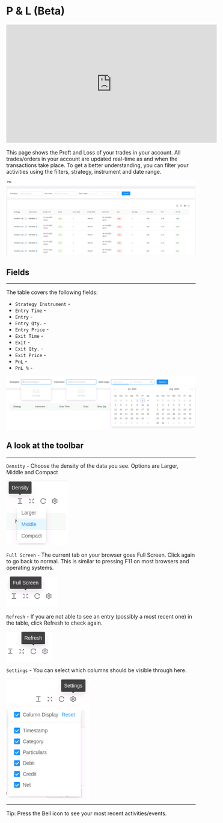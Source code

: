 # P & L (Beta)

<iframe width="560" height="315" src="https://www.youtube.com/embed/y7ry8Bmz8QM" frameborder="0" allow="accelerometer; autoplay; encrypted-media; gyroscope; picture-in-picture" allowfullscreen></iframe>

This page shows the Proft and Loss of your trades in your account. All trades/orders in your account are updated real-time as and when the transactions take place. To get a better understanding, you can filter your activities using the filters, strategy, instrument and date range.

![Tradebook](imgs/PnL1.png)

## Fields
---
The table covers the following fields:
 
* `Strategy	Instrument` - 
* `Entry Time` - 
* `Entry` - 
* `Entry Qty.` - 
* `Entry Price` - 
* `Exit Time` - 
* `Exit` - 
* `Exit Qty.` - 
* `Exit Price` - 
* `PnL` - 
* `PnL %` - 

![TradebookInstruments](imgs/pnl-2.png)

## A look at the toolbar
---

`Density` - Choose the density of the data you see. Options are Larger, Middle and Compact

![Filters](imgs/toolbar-1.png)

`Full Screen` - The current tab on your browser goes Full Screen. Click again to go back to normal. This is similar to pressing F11 on most browsers and operating systems.

![Filters](imgs/toolbar-2.png)

`Refresh` - If you are not able to see an entry (possibly a most recent one) in the table, click Refresh to check again. 

![Filters](imgs/toolbar-3.png)

`Settings` - You can select which columns should be visible through here. 

![Filters](imgs/toolbar-4.png)

---

Tip: Press the Bell icon to see your most recent activities/events.